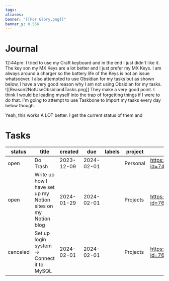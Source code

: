 ```yaml
---
tags: 
aliases: 
banner: "[[For Glory.png]]"
banner_y: 0.556
---
```

# Journal
12:44pm: I tried to use my Craft keyboard and in the end I just didn't like it. The key son my MX Keys are a lot better and I just prefer my MX Keys. I am always around a charger so the battery life of the Keys is not an issue whatsoever.
I also attempted to use Obsidian for my tasks but as shown below, I have a very good reason why I am not using Obsidian for my tasks.
![[Reason2NotUseObsidian4Tasks.png]]
They make a very good point. I think I would be leading myself into the trap of forgetting things if I were to do that. I'm going to attempt to use Taskbone to import my tasks every day below though.

Yeah, this works A LOT better. I get the current status of them and 
# Tasks

| status | title | created | due | labels | project | link |
| -------| ----- | ------- | --- | ------ | ------- | ---- |
|open|Do Trash|2023-12-09|2024-02-01||Personal|https://todoist.com/showTask?id=7486962803|
|open|Write up how I have set up my Notion sites on my Notion blog|2024-01-29|2024-02-01||Projects|https://todoist.com/showTask?id=7641677382|
|canceled |Set up login system -> Connect it to MySQL|2024-02-01|2024-02-01||Projects|https://todoist.com/showTask?id=7655572610|
